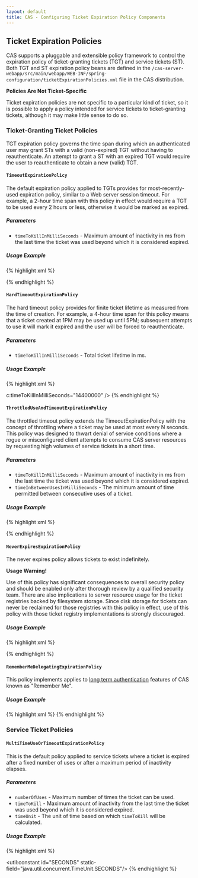 ```yaml
---
layout: default
title: CAS - Configuring Ticket Expiration Policy Components
---
```



## Ticket Expiration Policies
CAS supports a pluggable and extensible policy framework to control the expiration policy of ticket-granting tickets (TGT) and service tickets (ST). Both TGT and ST expiration policy beans are defined in the `/cas-server-webapp/src/main/webapp/WEB-INF/spring-configuration/ticketExpirationPolicies.xml` file in the CAS distribution. 

<div class="alert alert-info"><strong>Policies Are Not Ticket-Specific</strong><p>Ticket expiration policies are not specific to a particular kind of ticket, so it is possible to apply a policy intended for service tickets to ticket-granting tickets, although it may make little sense to do so.</p></div>


### Ticket-Granting Ticket Policies
TGT expiration policy governs the time span during which an authenticated user may grant STs with a valid (non-expired) TGT without having to reauthenticate. An attempt to grant a ST with an expired TGT would require the user to reauthenticate to obtain a new (valid) TGT.


#### `TimeoutExpirationPolicy`
The default expiration policy applied to TGTs provides for most-recently-used expiration policy, similar to a Web server session timeout. For example, a 2-hour time span with this policy in effect would require a TGT to be used every 2 hours or less, otherwise it would be marked as expired.


##### Parameters

* `timeToKillInMilliSeconds` - Maximum amount of inactivity in ms from the last time the ticket was used beyond which it is considered expired.


##### Usage Example
{% highlight xml %}
<!-- TGT expires after 2 hours in inactivity -->
<bean id="grantingTicketExpirationPolicy" class="org.jasig.cas.ticket.support.TimeoutExpirationPolicy"
      c:timeToKillInMilliSeconds="7200000" />
{% endhighlight %}


#### `HardTimeoutExpirationPolicy`
The hard timeout policy provides for finite ticket lifetime as measured from the time of creation. For example, a 4-hour time span for this policy means that a ticket created at 1PM may be used up until 5PM; subsequent attempts to use it will mark it expired and the user will be forced to reauthenticate.


##### Parameters
* `timeToKillInMilliSeconds` - Total ticket lifetime in ms.


##### Usage Example
{% highlight xml %}
<!-- TGT expires 4 hours after creation -->
<bean id="grantingTicketExpirationPolicy" class="org.jasig.cas.ticket.support.HardTimeoutExpirationPolicy">
  c:timeToKillInMilliSeconds="14400000" />
{% endhighlight %}



#### `ThrottledUseAndTimeoutExpirationPolicy`
The throttled timeout policy extends the TimeoutExpirationPolicy with the concept of throttling where a ticket may be used at most every N seconds. This policy was designed to thwart denial of service conditions where a rogue or misconfigured client attempts to consume CAS server resources by requesting high volumes of service tickets in a short time.


##### Parameters
* `timeToKillInMilliSeconds` - Maximum amount of inactivity in ms from the last time the ticket was used beyond which it is considered expired.
* `timeInBetweenUsesInMilliSeconds` - The minimum amount of time permitted between consecutive uses of a ticket.


##### Usage Example
{% highlight xml %}
<!--
TGT expires under one of two conditions:
 * More than 3 hours of inactivity
 * Used consecutively where less than 5 seconds has elapsed from the first use
-->
<bean id="grantingTicketExpirationPolicy" class="org.jasig.cas.ticket.support.ThrottledUseAndTimeoutExpirationPolicy"
  p:timeToKillInMilliSeconds="10800000"
  p:timeInBetweenUsesInMilliSeconds="5000"
/>
{% endhighlight %}


#### `NeverExpiresExpirationPolicy`
The never expires policy allows tickets to exist indefinitely.

<div class="alert alert-warning"><strong>Usage Warning!</strong><p>Use of this policy has significant consequences to overall security policy and should be enabled only after thorough review by a qualified security team. There are also implications to server resource usage for the ticket registries backed by filesystem storage. Since disk storage for tickets can never be reclaimed for those registries with this policy in effect, use of this policy with those ticket registry implementations is strongly discouraged.</p></div>


##### Usage Example
{% highlight xml %}
<!-- TGT never expires -->
<bean id="grantingTicketExpirationPolicy" class="org.jasig.cas.ticket.support.NeverExpiresExpirationPolicy" />
{% endhighlight %}


#### `RememberMeDelegatingExpirationPolicy`
This policy implements applies to [long term authentication](Configuring-Authentication-Components.html) features of CAS known as "Remember Me". 


##### Usage Example
{% highlight xml %}
<bean id="grantingTicketExpirationPolicy" class="org.jasig.cas.ticket.support.RememberMeDelegatingExpirationPolicy">
   <property name="sessionExpirationPolicy">
        <bean id="grantingTicketExpirationPolicy" class="org.jasig.cas.ticket.support.TimeoutExpirationPolicy"
                c:timeToKillInMilliSeconds="xxxxxx" />
   </property>
   <property name="rememberMeExpirationPolicy">
        <bean id="grantingTicketExpirationPolicy" class="org.jasig.cas.ticket.support.TimeoutExpirationPolicy"
                c:timeToKillInMilliSeconds="xxxxxx" />
   </property>
</bean>
{% endhighlight %}


### Service Ticket Policies


#### `MultiTimeUseOrTimeoutExpirationPolicy`
This is the default policy applied to service tickets where a ticket is expired after a fixed number of uses or after a maximum period of inactivity elapses.


##### Parameters
* `numberOfUses` - Maximum number of times the ticket can be used.
* `timeToKill` - Maximum amount of inactivity from the last time the ticket was used beyond which it is considered expired.
* `timeUnit` - The unit of time based on which `timeToKill` will be calculated.


##### Usage Example
{% highlight xml %}
<!-- ST may be used exactly once and must be validated within 10 seconds. -->
<util:constant id="SECONDS" static-field="java.util.concurrent.TimeUnit.SECONDS"/>
<bean id="serviceTicketExpirationPolicy" class="org.jasig.cas.ticket.support.MultiTimeUseOrTimeoutExpirationPolicy"
      c:numberOfUses="1" c:timeToKillInMilliSeconds="10" c:timeUnit-ref="SECONDS" />
{% endhighlight %}


